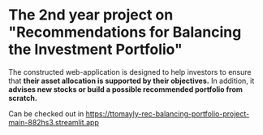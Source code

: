 # The 2nd year project on "Recommendations for Balancing the Investment Portfolio"

The constructed web-application is designed to help investors to ensure that **their asset allocation is supported by their objectives.** In addition, it **advises new stocks or build a possible recommended portfolio from scratch.**

Can be checked out in https://ttomayly-rec-balancing-portfolio-project-main-882hs3.streamlit.app
